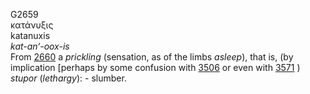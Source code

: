 <body>
  <p>G2659<br>  κατάνυξις  <br> katanuxis  <br><i>kat-an‘-oox-is </i><br>From <a href="g2660.htm">2660</a>  a <i>prickling</i> (sensation, as of the limbs <i>asleep</i>), that is, (by implication [perhaps by some confusion with <a href="g3506.htm">3506</a> or even with <a href="g3571.htm">3571</a> ) <i>stupor</i> (<i>lethargy</i>): - slumber.<br></p>
 </body>